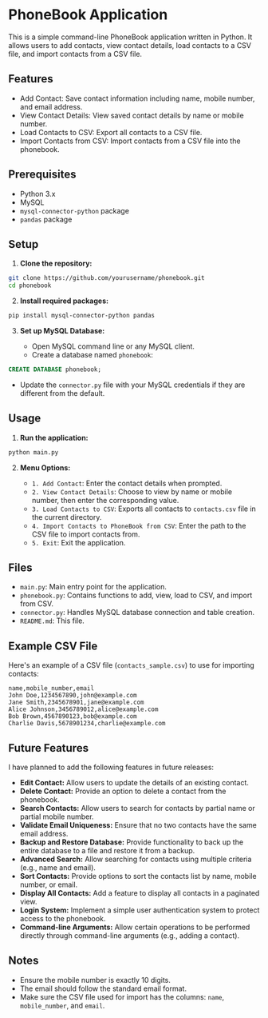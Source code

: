# PhoneBook Application

This is a simple command-line PhoneBook application written in Python. It allows users to add contacts, view contact details, load contacts to a CSV file, and import contacts from a CSV file.

## Features

- Add Contact: Save contact information including name, mobile number, and email address.
- View Contact Details: View saved contact details by name or mobile number.
- Load Contacts to CSV: Export all contacts to a CSV file.
- Import Contacts from CSV: Import contacts from a CSV file into the phonebook.

## Prerequisites

- Python 3.x
- MySQL
- `mysql-connector-python` package
- `pandas` package

## Setup

1. **Clone the repository:**

```bash
git clone https://github.com/yourusername/phonebook.git
cd phonebook
```

2. **Install required packages:**

```bash
pip install mysql-connector-python pandas
```

3. **Set up MySQL Database:**

   - Open MySQL command line or any MySQL client.
   - Create a database named `phonebook`:

```sql
CREATE DATABASE phonebook;
```

   - Update the `connector.py` file with your MySQL credentials if they are different from the default.

## Usage

1. **Run the application:**

```bash
python main.py
```

2. **Menu Options:**

   - `1. Add Contact`: Enter the contact details when prompted.
   - `2. View Contact Details`: Choose to view by name or mobile number, then enter the corresponding value.
   - `3. Load Contacts to CSV`: Exports all contacts to `contacts.csv` file in the current directory.
   - `4. Import Contacts to PhoneBook from CSV`: Enter the path to the CSV file to import contacts from.
   - `5. Exit`: Exit the application.

## Files

- `main.py`: Main entry point for the application.
- `phonebook.py`: Contains functions to add, view, load to CSV, and import from CSV.
- `connector.py`: Handles MySQL database connection and table creation.
- `README.md`: This file.

## Example CSV File

Here's an example of a CSV file (`contacts_sample.csv`) to use for importing contacts:

```plaintext
name,mobile_number,email
John Doe,1234567890,john@example.com
Jane Smith,2345678901,jane@example.com
Alice Johnson,3456789012,alice@example.com
Bob Brown,4567890123,bob@example.com
Charlie Davis,5678901234,charlie@example.com
```

## Future Features

I have planned to add the following features in future releases:

- **Edit Contact:** Allow users to update the details of an existing contact.
- **Delete Contact:** Provide an option to delete a contact from the phonebook.
- **Search Contacts:** Allow users to search for contacts by partial name or partial mobile number.
- **Validate Email Uniqueness:** Ensure that no two contacts have the same email address.
- **Backup and Restore Database:** Provide functionality to back up the entire database to a file and restore it from a backup.
- **Advanced Search:** Allow searching for contacts using multiple criteria (e.g., name and email).
- **Sort Contacts:** Provide options to sort the contacts list by name, mobile number, or email.
- **Display All Contacts:** Add a feature to display all contacts in a paginated view.
- **Login System:** Implement a simple user authentication system to protect access to the phonebook.
- **Command-line Arguments:** Allow certain operations to be performed directly through command-line arguments (e.g., adding a contact).

## Notes

- Ensure the mobile number is exactly 10 digits.
- The email should follow the standard email format.
- Make sure the CSV file used for import has the columns: `name`, `mobile_number`, and `email`.
